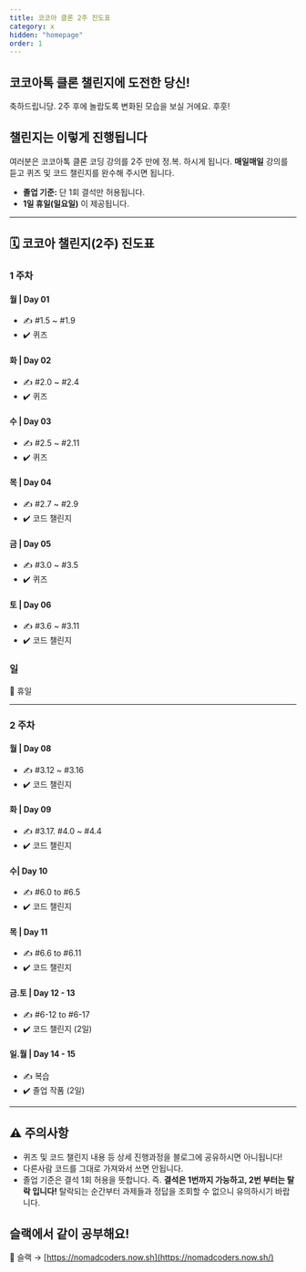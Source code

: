 ```yaml
---
title: 코코아 클론 2주 진도표
category: x
hidden: "homepage"
order: 1
---
```


## 코코아톡 클론 챌린지에 도전한 당신!

축하드립니당. 2주 후에 놀랍도록 변화된 모습을 보실 거에요. 후훗!

## 챌린지는 이렇게 진행됩니다

여러분은 코코아톡 클론 코딩 강의를 2주 만에 정.복. 하시게 됩니다. **매일매일** 강의를 듣고 퀴즈 및 코드 챌린지를 완수해 주시면 됩니다.

- **졸업 기준:** 단 1회 결석만 허용됩니다.
- **1일 휴일(일요일)** 이 제공됩니다.

---

## 🗓 코코아 챌린지(2주) 진도표

### **1 주차**

#### **월 | Day 01**

- ✍️ #1.5 ~ #1.9
- ✔️ 퀴즈

#### **화 | Day 02**

- ✍️ #2.0 ~ #2.4
- ✔️ 퀴즈

#### **수 | Day 03**

- ✍️ #2.5 ~ #2.11
- ✔️ 퀴즈

#### **목 | Day 04**

- ✍️ #2.7 ~ #2.9
- ✔️ 코드 챌린지

#### **금 | Day 05**

- ✍️ #3.0 ~ #3.5
- ✔️ 퀴즈

#### **토 | Day 06**

- ✍️ #3.6 ~ #3.11
- ✔️ 코드 챌린지

### 일

🌴 휴일

---

### **2 주차**

#### **월 | Day 08**

- ✍️ #3.12 ~ #3.16
- ✔️ 코드 챌린지

#### **화 | Day 09**

- ✍️ #3.17. #4.0 ~ #4.4
- ✔️ 코드 챌린지

#### **수| Day 10**

- ✍️ #6.0 to #6.5
- ✔️ 코드 챌린지

#### **목 | Day 11**

- ✍️ #6.6 to #6.11
- ✔️ 코드 챌린지

#### **금.토 | Day 12 - 13**

- ✍️ #6-12 to #6-17
- ✔️ 코드 챌린지 (2일)

#### **일.월 | Day 14 - 15**

- ✍️ 복습
- ✔️ 졸업 작품 (2일)

---

## ⚠️ 주의사항

- 퀴즈 및 코드 챌린지 내용 등 상세 진행과정을 블로그에 공유하시면 아니됩니다!
- 다른사람 코드를 그대로 가져와서 쓰면 안됩니다.
- 졸업 기준은 결석 1회 허용을 뜻합니다. 즉. **결석은 1번까지 가능하고, 2번 부터는 탈락 입니다!** 탈락되는 순간부터 과제들과 정답을 조회할 수 없으니 유의하시기 바랍니다.

## 슬랙에서 같이 공부해요!

🎈 슬랙 → [https://nomadcoders.now.sh](https://nomadcoders.now.sh/)
